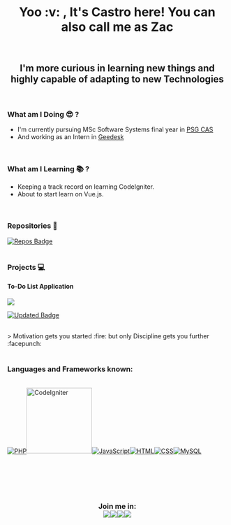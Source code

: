 <h1 align=center> Yoo :v: , It's Castro here! You can also call me as Zac </h1> 
<br />
<h2 align=center> I'm more curious in learning new things and highly capable of adapting to new Technologies</h2>
<br />

### What am I Doing :sunglasses: ?
- I'm currently pursuing MSc Software Systems final year in <a href="https://www.psgcas.ac.in/" target="_blank">PSG CAS</a>
- And working as an Intern in <a href="https://geedesk.com/" target="_blank">Geedesk</a>
<br />

### What am I Learning :books: ?
- Keeping a track record on learning CodeIgniter.
- About to start learn on Vue.js.
<br />

### Repositories :floppy_disk: 

[![Repos Badge](https://badges.pufler.dev/repos/Castro456)](https://badges.pufler.dev)
<br />
<br />

### Projects :computer:
#### To-Do List Application 
<a href="https://github.com/Castro456/CodeIgniter-to-do">
<img src="https://img.shields.io/badge/To--Do%20List-php-blue"> </a>

[![Updated Badge](https://badges.pufler.dev/updated/Castro456/CodeIgniter-to-do)](https://badges.pufler.dev)
<br />

<br />
> Motivation gets you started :fire: but only Discipline gets you further :facepunch:
<br />
<br />

### Languages and Frameworks known:
<br />
<a href="https://www.php.net" target="_blank"><img title="PHP"src="https://img.icons8.com/officel/150/000000/php-logo.png"/></a><a href="https://www.codeigniter.com" target="_blank"><img title="CodeIgniter" height="150" width="150" src="https://cdn.svgporn.com/logos/codeigniter.svg" /></a><a href="https://www.javascript.com" target="_blank"><img title="JavaScript" src="https://img.icons8.com/color/150/000000/javascript.png"/></a><a href="https://html.com" target="_blank"><img title="HTML" src="https://img.icons8.com/color/150/000000/html-5--v1.png"/></a><a href="https://www.w3.org/Style/CSS/Overview.en.html" target="_blank"><img title="CSS" src="https://img.icons8.com/color/150/000000/css3.png"/></a><a href="https://www.mysql.com" target="_blank"><img title="MySQL" src="https://img.icons8.com/color/150/000000/mysql-logo.png"/></a>
<br />
<br />

<br />
<br />
<br />
<br />
<h3 align=center> Join me in: 
<br />
<a href="https://www.linkedin.com/in/castro-m-s-32660917b/" target="_blank"><img src="https://img.icons8.com/color/48/000000/linkedin.png"/></a><a href="https://twitter.com/castro_zac" target="_blank"><img src="https://img.icons8.com/fluent/48/000000/twitter.png"/></a><a href="https://www.instagram.com/castro_zac/" target="_blank"><img src="https://img.icons8.com/color/48/000000/instagram-new--v1.png"/></a><a href="https://medium.com/@castrozac" target="_blank"><img src="https://img.icons8.com/ios-filled/50/000000/medium-new.png"/></a>
</h3>
